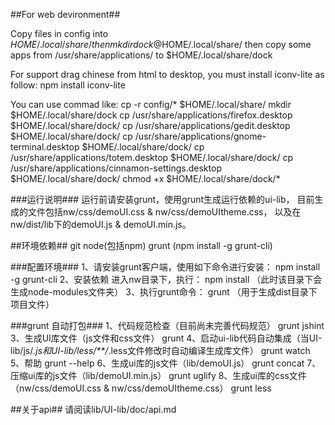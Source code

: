 ##For web devironment##

Copy files in config into $HOME/.local/share/
then mkdir dock @$HOME/.local/share/
then copy some apps from /usr/share/applications/ to $HOME/.local/share/dock

For support drag chinese from html to desktop, you must install iconv-lite as follow:
	npm install iconv-lite 

You can use commad like:
	cp -r config/* $HOME/.local/share/
	mkdir $HOME/.local/share/dock
	cp /usr/share/applications/firefox.desktop $HOME/.local/share/dock/
	cp /usr/share/applications/gedit.desktop $HOME/.local/share/dock/
	cp /usr/share/applications/gnome-terminal.desktop $HOME/.local/share/dock/
	cp /usr/share/applications/totem.desktop $HOME/.local/share/dock/
	cp /usr/share/applications/cinnamon-settings.desktop $HOME/.local/share/dock/
	chmod +x $HOME/.local/share/dock/*

###运行说明###
	运行前请安装grunt，使用grunt生成运行依赖的ui-lib，
	目前生成的文件包括nw/css/demoUI.css & nw/css/demoUItheme.css，
	以及在nw/dist/lib下的demoUI.js & demoUI.min.js。
 
##环境依赖##
    git
    node(包括npm)
    grunt (npm install -g grunt-cli)

###配置环境###
	1、请安装grunt客户端，使用如下命令进行安装：
	 npm install -g grunt-cli
	2、安装依赖
	  进入nw目录下，执行：
	 npm install （此时该目录下会生成node-modules文件夹）
	3、执行grunt命令：
	 grunt （用于生成dist目录下项目文件）
	
###grunt 自动打包###
	1、代码规范检查（目前尚未完善代码规范）
		grunt jshint
	3、生成UI库文件（js文件和css文件）
		grunt
	4、启动ui-lib代码自动集成（当UI-lib/js/*.js和UI-lib/less/**/*.less文件修改时自动编译生成库文件）
		grunt watch
	5、帮助
		grunt --help
	6、生成ui库的js文件（lib/demoUI.js）
		grunt concat
	7、压缩ui库的js文件（lib/demoUI.min.js）
		grunt uglify
	8、生成ui库的css文件（nw/css/demoUI.css & nw/css/demoUItheme.css）
		grunt less

##关于api##
	请阅读lib/UI-lib/doc/api.md
